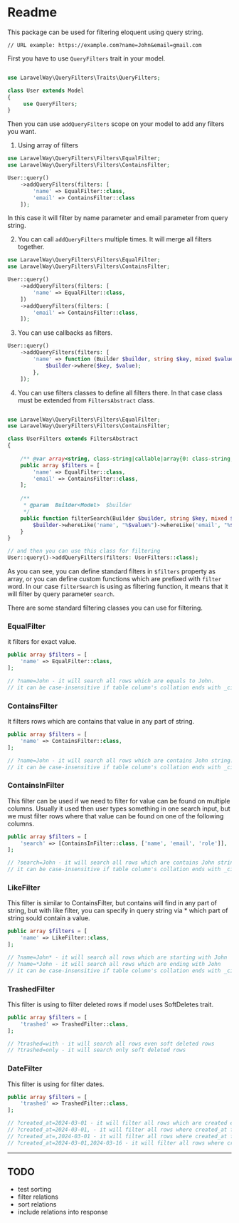 # Readme

This package can be used for filtering eloquent using query string. 

```
// URL example: https://example.com?name=John&email=gmail.com
```

First you have to use `QueryFilters` trait in your model.

```php

use LaravelWay\QueryFilters\Traits\QueryFilters;

class User extends Model
{
     use QueryFilters;
}
```

Then you can use `addQueryFilters` scope on your model to add any filters you want.

1. Using array of filters

```php
use LaravelWay\QueryFilters\Filters\EqualFilter;
use LaravelWay\QueryFilters\Filters\ContainsFilter;

User::query()
    ->addQueryFilters(filters: [
        'name' => EqualFilter::class,
        'email' => ContainsFilter::class
    ]);
```

In this case it will filter by name parameter and email parameter from query string. 

2. You can call `addQueryFilters` multiple times. It will merge all filters together. 

```php
use LaravelWay\QueryFilters\Filters\EqualFilter;
use LaravelWay\QueryFilters\Filters\ContainsFilter;

User::query()
    ->addQueryFilters(filters: [
        'name' => EqualFilter::class,
    ])
    ->addQueryFilters(filters: [
        'email' => ContainsFilter::class,
    ]);
```

3. You can use callbacks as filters.

```php
User::query()
    ->addQueryFilters(filters: [
        'name' => function (Builder $builder, string $key, mixed $value, mixed $params = null) {
            $builder->where($key, $value);
        },
    ]);
```

4. You can use filters classes to define all filters there. In that case class must be extended from `FiltersAbstract` class.  

```php

use LaravelWay\QueryFilters\Filters\EqualFilter;
use LaravelWay\QueryFilters\Filters\ContainsFilter;

class UserFilters extends FiltersAbstract 
{
    
    /** @var array<string, class-string|callable|array{0: class-string, 1: mixed}> */
    public array $filters = [
        'name' => EqualFilter::class,
        'email' => ContainsFilter::class,
    ];
    
    /**
     * @param  Builder<Model>  $builder
     */
    public function filterSearch(Builder $builder, string $key, mixed $value, mixed $params = null): void {
        $builder->whereLike('name', "%$value%")->whereLike('email', "%$value%");
    }
}

// and then you can use this class for filtering
User::query()->addQueryFilters(filters: UserFilters::class);
```

As you can see, you can define standard filters in `$filters` property as array, 
or you can define custom functions which are prefixed with `filter` word. 
In our case `filterSearch` is using as filtering function, it means that it will filter
by query parameter `search`. 

There are some standard filtering classes you can use for filtering. 

### EqualFilter

it filters for exact value.

```php
public array $filters = [
    'name' => EqualFilter::class,
];

// ?name=John - it will search all rows which are equals to John.
// it can be case-insensitive if table column's collation ends with _ci suffix. 
```

### ContainsFilter

It filters rows which are contains that value in any part of string.

```php
public array $filters = [
    'name' => ContainsFilter::class,
];

// ?name=John - it will search all rows which are contains John string.
// it can be case-insensitive if table column's collation ends with _ci suffix. 
```

### ContainsInFilter

This filter can be used if we need to filter for value can be found on multiple columns.
Usually it used then user types something in one search input, but we must filter rows 
where that value can be found on one of the following columns. 

```php
public array $filters = [
    'search' => [ContainsInFilter::class, ['name', 'email', 'role']],
];

// ?search=John - it will search all rows which are contains John string in name, email or role columns.
// it can be case-insensitive if table column's collation ends with _ci suffix. 
```


### LikeFilter

This filter is similar to ContainsFilter, but contains will find in any part of string, 
but with like filter, you can specify in query string via * which part of string sould contain a value. 

```php
public array $filters = [
    'name' => LikeFilter::class,
];

// ?name=John* - it will search all rows which are starting with John
// ?name=*John - it will search all rows which are ending with John
// it can be case-insensitive if table column's collation ends with _ci suffix. 
```

### TrashedFilter

This filter is using to filter deleted rows if model uses SoftDeletes trait. 

```php
public array $filters = [
    'trashed' => TrashedFilter::class,
];

// ?trashed=with - it will search all rows even soft deleted rows
// ?trashed=only - it will search only soft deleted rows
```

### DateFilter

This filter is using for filter dates. 

```php
public array $filters = [
    'trashed' => TrashedFilter::class,
];

// ?created_at=2024-03-01 - it will filter all rows which are created exactly at selected date  
// ?created_at=2024-03-01, - it will filter all rows where created_at field more or equal to selected date
// ?created_at=,2024-03-01 - it will filter all rows where created_at field less or equal to selected date
// ?created_at=2024-03-01,2024-03-16 - it will filter all rows where created_at field is between two selected dates including both dates
```

---

## TODO
- test sorting
- filter relations
- sort relations
- include relations into response
